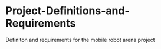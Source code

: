 # Project-Definitions-and-Requirements
Definiton and requirements for the mobile robot arena project

